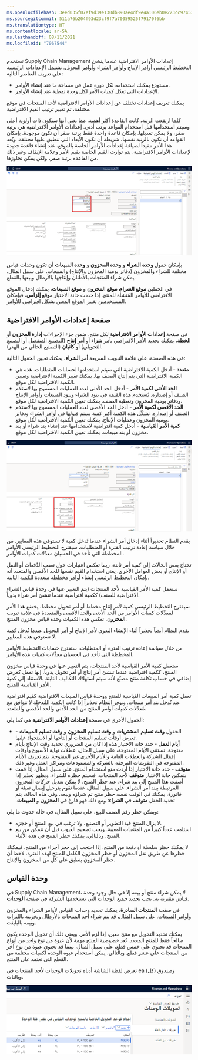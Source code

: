 ```yaml
---
ms.openlocfilehash: 3eed035f07ef9d39e130db890ae4df9e4a106eb0e223cc974531dcb79f5a9ffd
ms.sourcegitcommit: 511a76b204f93d23cf9f7a70059525f79170f6bb
ms.translationtype: HT
ms.contentlocale: ar-SA
ms.lasthandoff: 08/11/2021
ms.locfileid: "7067544"
---
```

تستخدم Supply Chain Management إعدادات الأوامر الافتراضية عندما ينشئ التخطيط الرئيسي أوامر الإنتاج وأوامر الشراء وأوامر التحويل. تشتمل الإعدادات الرئيسية على تعريف العناصر التالية:

-   مستودع يمكنك استخدامه لكل دورة عمل في مساحة ما عند إنشاء الأوامر.
-   الإعدادات التي تعدّل كميات الأمر لكل وحدة نمطية عند إنشاء الأوامر.

يمكنك تعريف إعدادات تختلف عن إعدادات الأوامر الافتراضية لأحد المنتجات في موقع مختلفة، ثم تغيير ترتيب القيم الافتراضية.

كلما ارتفعت الرتبة، كانت القاعدة أكثر أهمية، مما يعني أنها ستكون ذات أولوية أعلى وسيتم استخدامها قبل استخدام القواعد برتب أدنى. إعدادات الأوامر الافتراضية هي برتبة صفر، ولا يمكن تعديلها. بإمكان قاعدة واحدة فقط برتبة صفر أن تكون موجودة. بإمكان القواعد أن تكون بالرتبة نفسها، شريطة أن تكون الأبعاد التي تنطبق عليها مختلفة. ويُعد هذا الأمر مفيداً لصياغة إعدادات الأوامر الخاصة بالموقع. عند إنشاء قاعدة جديدة لإعدادات الأوامر الافتراضية، يتم توارث القيم الخاصة بقيم الأمر وعلامة الإيقاف وغير ذلك من القاعدة برتبة صفر، ولكن يمكن تجاوزها.



[ ![لقطة شاشة لصفحة "إعدادات الأوامر الافتراضية" تعرض القائمة المنسدلة "نوع الأمر الافتراضي".](../media/default-order-settings.png) ](../media/default-order-settings.png#lightbox)

بإمكان حقول **وحدة الشراء** و **وحدة المخزون** و **وحدة المبيعات** أن تكون وحدات قياس مختلفة للشراء والمخزون (دفاتر يومية المخزون والإنتاج) والمبيعات. على سبيل المثال، يمكن شراء المنتجات بالأطنان وإنتاجها بالأرطال وبيعها بالقطع.

في الحقلين **موقع الشراء، موقع المخزون** و **موقع المبيعات**، يمكنك إدخال الموقع الافتراضي للأوامر المُنشأة للمنتج.
إذا حددت خانة الاختيار **موقع إلزامي**، فبإمكان المستخدمين تغيير الموقع المعين بشكل افتراضي للأوامر.

## <a name="default-order-settings-page"></a>صفحة إعدادات الأوامر الافتراضية 

في صفحة **إعدادات الأوامر الافتراضية** لكل منتج، ضمن جزء الإجراءات **إدارة المخزون** أو **الخطة**، يمكنك تحديد الأمر الافتراضي بأمر **شراء** أو أمر **إنتاج** (للتصنيع المنفصل أو التصنيع التحويلي) أو **كانبان** (التصنيع الخالي من الهدر).

في هذه الصفحة، على علامة التبويب السريعة **أمر الشراء**، يمكنك تعيين الحقول التالية:

-   **متعدد** - أدخل الكمية الافتراضية التي سيتم استخدامها لحسابات المتطلبات. هذه هي الكمية الافتراضية التي يتم إنتاج الصنف بها. يمكنك تغيير الكمية الافتراضية وتعيين الكمية الافتراضية لكل موقع.
-   **الحد الأدنى لكمية الأمر** - أدخل الحد الأدنى لعدد العمليات المسموح بها لاستلام الصنف أو إصداره. تُستخدم هذه القيمة في بنود الشراء وبنود المبيعات وأوامر الإنتاج ودفاتر يومية المخزون وتغطية الصنف. يمكنك تعيين الكمية الافتراضية لكل موقع.
-   **الحد الأقصى لكمية الأمر** - أدخل الحد الأقصى لعدد العمليات المسموح بها لاستلام الصنف أو إصداره. تشكّل هذه الكمية أكبر كمية سيتم قبولها في أوامر الشراء ودفاتر يومية المخزون وعمليات الإنتاج. يمكنك تعيين الكمية الافتراضية لكل موقع.
-   **كمية الأمر القياسية** - أدخل كمية افتراضية لاستخدامها عند إنشاء بند شراء أو بند مخزون أو بند مبيعات. يمكنك تعيين الكمية الافتراضية لكل موقع.

[ ![ لقطة شاشة لصفحة "إعدادات الأوامر الافتراضية" تعرض حقول "كمية الشراء".](../media/order-quantity.png) ](../media/order-quantity.png#lightbox)

يقدم النظام تحذيراً أثناء إدخال أمر الشراء عندما تُدخل كمية لا تستوفي هذه المعايير. من خلال سياسة إعادة ترتيب الفترة أو المتطلبات، سيقترح التخطيط الرئيسي الأوامر المخططة التي تأخذ في الحسبان معدِّلات كميات الأوامر.

تحتاج بعض الحالات إلى كمية أمر ثابتة، ربما تعكس اعتبارات حول تعقب الدُفعات أو النقل أو الإنتاج أو بعض العوامل الأخرى. يعني استخدام القيم نفسها للحد الأقصى والمتعدد أنه بإمكان التخطيط الرئيسي إنشاء أوامر مخططة متعددة للكمية الثابتة.

ستعمل كمية الأمر القياسية لأحد المنتجات (يتم التعبير عنها في وحدة قياس الشراء الافتراضية للصنف) ككمية افتراضية عندما تنشئ أمر شراء يدوياً.

سيقترح التخطيط الرئيسي كمية لأمر إنتاج مخطط أو أمر تحويل مخطط. يخضع هذا الأمر لمعدِّلات كميات الأوامر من الحد الأدنى والحد الأقصى والمتعددة في علامة تبويب **المخزون**. تعكس هذه الكميات وحدة قياس مخزون المنتج.

يقدم النظام أيضاً تحذيراً أثناء الإنشاء اليدوي لأمر الإنتاج أو أمر التحويل عندما تُدخل كمية لا تستوفي هذه المعايير.‬

من خلال سياسة إعادة ترتيب الفترة أو المتطلبات، ستقترح حسابات التخطيط الأوامر المخططة التي تأخذ في الحسبان معدِّلات كميات هذه الأوامر.

ستعمل كمية الأمر القياسية لأحد المنتجات، يتم التعبير عنها في وحدة قياس مخزون المنتج، ككمية افتراضية عندما تنشئ أمر إنتاج أو أمر تحويل يدوياً. إنها تعمل كغرض إضافي في حساب تكلفة منتج مصنّع لأنه سيتم استهلاك التكاليف الثابتة بالاستناد إلى كمية الأمر القياسية للمنتج.

تعمل كمية أمر المبيعات القياسية للمنتج ووحدة قياس المبيعات الافتراضية كقيم افتراضية عند تُدخل بند أمر مبيعات.
ويوفر النظام تحذيراً إذا كانت الكمية المُدخلة لا تتوافق مع مُعدِّلات كميات أوامر المنتج من الحد الأدنى والحد الأقصى والمتعدد.

الحقول الأخرى في صفحة **إعدادات الأوامر الافتراضية** هي كما يلي:

-   الحقول **وقت تسليم المشتريات‬** و **وقت تسليم المخزون‬** و **وقت تسليم المبيعات‬** - تعرض أوقات تسليم المنتجات أو إنتاجها أو الاستحواذ عليها.
-   **أيام العمل** - حدد خانة الاختيار هذه إذا كان من الضروري تحديد وقت الإنتاج بأيام مفتوحة. تستثني الأيام المفتوحة، على سبيل المثال، عطلات نهاية الأسبوع وأوقات إقفال الشركة والعطلات العامة والأيام الأخرى غير المفتوحة. يتم تعريف الأيام المفتوحة في التقويمات المرفقة بالشركة والمستودعات ومراكز العمل وغير ذلك.
-   **متوقف‬‏‫‬‏‫ -** حدد خانة الاختيار إذا أردت منع استخدام المنتج. على سبيل المثال، إذا قمت بتمكين خانة الاختيار **متوقف** لأحد المنتجات، فسيتم حظره للشراء، ويظهر تحذير إذا أضفت هذا المنتج إلى بند شراء. عند حظر المنتج، لا يمكن تعديل حركات المخزون المرتبطة ببند أمر الشراء.
    على سبيل المثال، عندما تقوم بترحيل إيصال تعبئة أو فاتورة، يمكنك في الوقت نفسه حظر منتج تم شراؤه وبيعه. وفي هذه الحالة، يتم تحديد الحقل **متوقف** في **الشراء**؛ ومع ذلك فهو فارغ في **المخزون** و **المبيعات**.

ويمكن حظر رقم الصنف للبيع، على سبيل المثال، في حالة حدوث ما يلي:

-   لا يزال المنتج قيد التطوير أو التصنيع، ولا ترغب في بيع المنتج أو حجزه.
-   استلمت عدداً كبيراً من المنتجات المعيبة. ويجب تصحيح العيوب قبل أن تتمكن من بيع المنتج. وبالتالي، يمكنك حظر المنتج في هذه الأثناء.

لا يمكنك حظر سلسلة أو دفعة من المنتج. إذا احتجت إلى حجز أجزاء من المنتج، فيمكنك حظرها عن طريق نقل المخزون أو حظر المخزون الكامل للمنتج لهذه الفترة. لاحظ أن حظر المخزون ينطبق على كل من المخزون والإنتاج.

## <a name="unit-of-measure"></a>وحدة القياس 

في Supply Chain Management، لا يمكن شراء منتج أو بيعه إلا في حال وجود وحدة قياس مقترنة به. يجب تحديد جميع الوحدات التي تستخدمها الشركة في صفحة **الوحدات**.

في صفحة **المنتجات الصادرة**، يمكنك تحديد وحدات القياس لأوامر الشراء والمخزون وأوامر المبيعات. على سبيل المثال، قد يتم شراء أحد المنتجات بالأرطال وتخزينه باللترات وبيعه بالباينت.

يمكنك تحديد التحويل مع منتج معين، إذا لزم الأمر. ويعني ذلك أن تحويل الوحدة يكون صالحاً فقط للمنتج المحدد. تُعد خصوصية المنتج مهمة لأن عبوة من نوع واحد من أنواع المنتجات قد تحتوي على خمس قطع، على سبيل المثال، بينما قد تحتوي عبوة من نوع آخر من المنتجات على عشر قطع. وبالتالي، يمكن استخدام عبوة الوحدة لكميات مختلفة من القطع التي تعتمد على المنتج.

تعرض لقطة الشاشة أدناه تحويلات الوحدات لأحد المنتجات في ea (كل) وصندوق وبالتات.
 

![لقطة شاشة لصفحة "تحويلات الوحدات".](../media/unit-conversions.png)